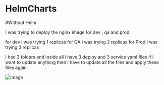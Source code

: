 # HelmCharts

#Without Helm

I was trying to deploy the nginx image for dev , qa and prod

for dev i was trying 1 replicas
for QA  i was trying 2 replicas
for Prod i was trying 3 replicas

I had 3 folders and inside all i have 3 deploy and 3 service yaml files
If i want to update anything then i have to update all the files and apply these files again

![image](https://github.com/user-attachments/assets/90480196-348c-4d47-9154-d45ba700e0e4)

